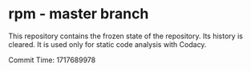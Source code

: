 # rpm - master branch

This repository contains the frozen state of the repository.
Its history is cleared. It is used only for static code
analysis with Codacy.

Commit Time: 1717689978